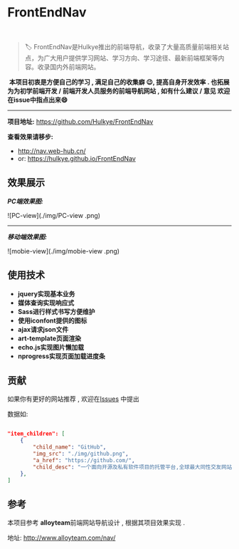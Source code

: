 # FrontEndNav

​

> :label: FrontEndNav是Hulkye推出的前端导航，收录了大量高质量前端相关站点，为广大用户提供学习网站、学习方向、学习途径、最新前端框架等内容。收录国内外前端网站。 

​	**本项目初衷是方便自己的学习 ,  满足自己的收集癖 :wink:,  提高自身开发效率 . 也拓展为为初学前端开发 / 前端开发人员服务的前端导航网站 , 如有什么建议 / 意见 欢迎在issue中指点出来:smile:**



---



**项目地址:** https://github.com/Hulkye/FrontEndNav

**查看效果请移步:** 

- http://nav.web-hub.cn/
- or: https://hulkye.github.io/FrontEndNav



## 效果展示

***PC端效果图:***

![PC-view](./img/PC-view .png)



---



***移动端效果图:***

![mobie-view](./img/mobie-view .png)



## 使用技术

- **jquery实现基本业务**
- **媒体查询实现响应式**
- **Sass进行样式书写方便维护**
- **使用iconfont提供的图标**
- **ajax请求json文件**
- **art-template页面渲染**
- **echo.js实现图片懒加载**
- **nprogress实现页面加载进度条**



## 贡献

如果你有更好的网站推荐 ,  欢迎在[Issues](https://github.com/Hulkye/FrontEndNav/issues) 中提出

数据如:

```json

"item_children": [
    {
        "child_name": "GitHub",
        "img_src": "./img/github.png",
        "a_href": "https://github.com/",
        "child_desc": "一个面向开源及私有软件项目的托管平台,全球最大同性交友网站"
    },
]

```



## 参考

本项目参考 **alloyteam**前端网站导航设计 ,  根据其项目效果实现 .

地址: http://www.alloyteam.com/nav/



